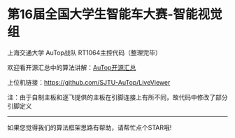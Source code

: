 # 第16届全国大学生智能车大赛-智能视觉组

上海交通大学 AuTop战队 RT1064主控代码（整理完毕）

欢迎看开源汇总中的算法讲解：[AuTop开源汇总](https://zhuanlan.zhihu.com/p/391252945)

上位机链接：https://github.com/SJTU-AuTop/LiveViewer

注：由于自制主板和逐飞提供的主板在引脚连接上有所不同，故代码中修改了部分引脚定义

---
如果您觉得我们的算法框架思路有帮助，请帮忙点个STAR哦!
